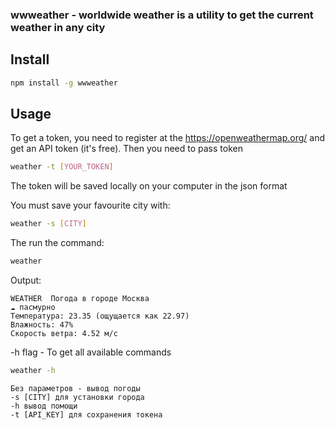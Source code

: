 ### wwweather - worldwide weather is a utility to get the current weather in any city

## Install

```bash
npm install -g wwweather
```

## Usage

To get a token, you need to register at the https://openweathermap.org/ and get an API token (it's free).
Then you need to pass token

```bash
weather -t [YOUR_TOKEN]
```

The token will be saved locally on your computer in the json format

You must save your favourite city with:

```bash
weather -s [CITY]
```

The run the command:

```bash
weather 
```
Output:
```console
WEATHER  Погода в городе Москва
☁️ пасмурно
Температура: 23.35 (ощущается как 22.97)
Влажность: 47%
Скорость ветра: 4.52 м/с
```


-h flag - To get all available commands

```bash
weather -h
```
```console
Без параметров - вывод погоды     
-s [CITY] для установки города    
-h вывод помощи                   
-t [API_KEY] для сохранения токена
```
